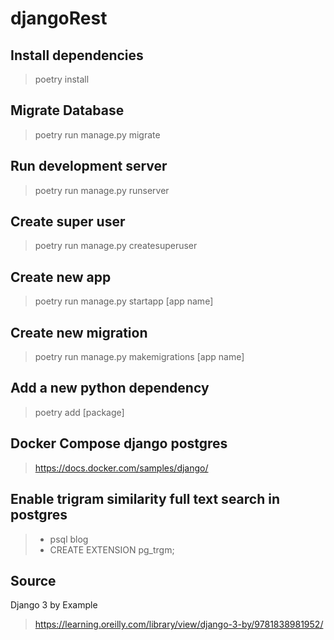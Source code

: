 # djangoRest

## Install dependencies

> poetry install

## Migrate Database

> poetry run manage.py migrate

## Run development server

> poetry run manage.py runserver

## Create super user

> poetry run manage.py createsuperuser

## Create new app

> poetry run manage.py startapp [app name]

## Create new migration

> poetry run manage.py makemigrations [app name]

## Add a new python dependency

> poetry add [package]


## Docker Compose django postgres

> https://docs.docker.com/samples/django/

## Enable trigram similarity full text search in postgres

> - psql blog
> - CREATE EXTENSION pg_trgm;

## Source

Django 3 by Example

> https://learning.oreilly.com/library/view/django-3-by/9781838981952/

